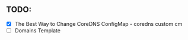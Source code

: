 ## TODO:

- [x] The Best Way to Change CoreDNS ConfigMap - coredns custom cm
- [ ] Domains Template
